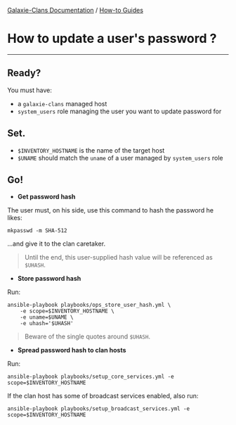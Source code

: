 [Galaxie-Clans Documentation](README.md) / [How-to Guides](_HOWTO__.md)

# How to update a user's password ?
---
## Ready?

You must have:
* a `galaxie-clans` managed host
* `system_users` role managing the user you want to update password for

## Set.

* `$INVENTORY_HOSTNAME` is the name of the target host
* `$UNAME` should match the `uname` of a user managed by `system_users` role

## Go!

* __Get password hash__

The user must, on his side, use this command to hash the password he likes:
```
mkpasswd -m SHA-512
```
...and give it to the clan caretaker. 

> Until the end, this user-supplied hash value will be referenced as `$UHASH`.

* __Store password hash__

Run:
```
ansible-playbook playbooks/ops_store_user_hash.yml \
    -e scope=$INVENTORY_HOSTNAME \
    -e uname=$UNAME \
    -e uhash='$UHASH'
```

>
> Beware of the single quotes around `$UHASH`.
>

* __Spread password hash to clan hosts__

Run:
```
ansible-playbook playbooks/setup_core_services.yml -e scope=$INVENTORY_HOSTNAME
```

If the clan host has some of broadcast services enabled, also run:
```
ansible-playbook playbooks/setup_broadcast_services.yml -e scope=$INVENTORY_HOSTNAME 
```
